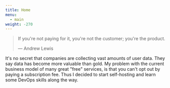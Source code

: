 ```yaml
---
title: Home
menu:
  - main
weight: -270
---
```


> If you're not paying for it, you're not the customer; you're the product.
>
> — Andrew Lewis

It's no secret that companies are collecting vast amounts of user data.
They say data has become more valuable than gold.
My problem with the current business model of many great "free" services,
is that you can't opt out by paying a subscription fee.
Thus I decided to start self-hosting and learn some DevOps skills along the way.
